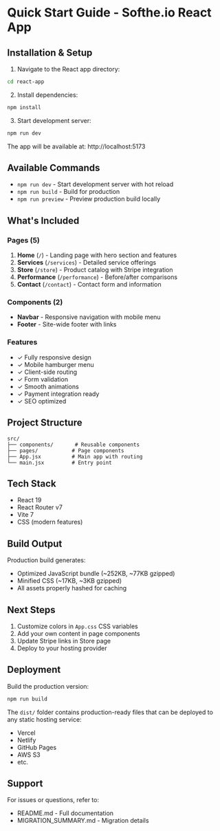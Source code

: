 # Quick Start Guide - Softhe.io React App

## Installation & Setup

1. Navigate to the React app directory:
```bash
cd react-app
```

2. Install dependencies:
```bash
npm install
```

3. Start development server:
```bash
npm run dev
```

The app will be available at: http://localhost:5173

## Available Commands

- `npm run dev` - Start development server with hot reload
- `npm run build` - Build for production
- `npm run preview` - Preview production build locally

## What's Included

### Pages (5)
1. **Home** (`/`) - Landing page with hero section and features
2. **Services** (`/services`) - Detailed service offerings
3. **Store** (`/store`) - Product catalog with Stripe integration
4. **Performance** (`/performance`) - Before/after comparisons
5. **Contact** (`/contact`) - Contact form and information

### Components (2)
- **Navbar** - Responsive navigation with mobile menu
- **Footer** - Site-wide footer with links

### Features
- ✓ Fully responsive design
- ✓ Mobile hamburger menu
- ✓ Client-side routing
- ✓ Form validation
- ✓ Smooth animations
- ✓ Payment integration ready
- ✓ SEO optimized

## Project Structure

```
src/
├── components/       # Reusable components
├── pages/           # Page components
├── App.jsx          # Main app with routing
└── main.jsx         # Entry point
```

## Tech Stack

- React 19
- React Router v7
- Vite 7
- CSS (modern features)

## Build Output

Production build generates:
- Optimized JavaScript bundle (~252KB, ~77KB gzipped)
- Minified CSS (~17KB, ~3KB gzipped)
- All assets properly hashed for caching

## Next Steps

1. Customize colors in `App.css` CSS variables
2. Add your own content in page components
3. Update Stripe links in Store page
4. Deploy to your hosting provider

## Deployment

Build the production version:
```bash
npm run build
```

The `dist/` folder contains production-ready files that can be deployed to any static hosting service:
- Vercel
- Netlify
- GitHub Pages
- AWS S3
- etc.

## Support

For issues or questions, refer to:
- README.md - Full documentation
- MIGRATION_SUMMARY.md - Migration details
